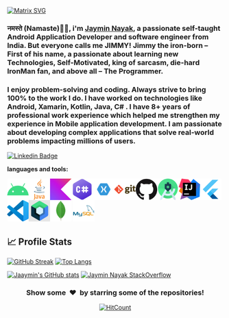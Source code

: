 [![Matrix SVG](https://raw.githubusercontent.com/rodrigograca31/rodrigograca31/master/matrix.svg)](https://www.youtube.com/watch?v=SDkAGkd4NLc) 

### नमस्ते (Namaste)🙏🏻, i'm [Jaymin Nayak](https://jimmynayak.github.io/), a passionate self-taught Android Application Developer and software engineer from India. But everyone calls me JIMMY! Jimmy the iron-born – First of his name, a passionate about learning new Technologies, Self-Motivated, king of sarcasm, die-hard IronMan fan, and above all – The Programmer.

### I enjoy problem-solving and coding. Always strive to bring 100% to the work I do. I have worked on technologies like Android, Xamarin, Kotlin, Java, C# . I have 8+ years of professional work experience which helped me strengthen my experience in Mobile application development. I am passionate about developing complex applications that solve real-world problems impacting millions of users.

[![Linkedin Badge](https://img.shields.io/badge/-JimmyNayak-blue?style=flat-square&logo=Linkedin&logoColor=white&link=https://www.linkedin.com/in/jaymin-nayak/)](http://www.linkedin.com/in/jaymin-nayak)


**languages and tools:**  

<img align="left" alt="Android" width="50px" src="https://raw.githubusercontent.com/github/explore/8baf984947f4d9c32006bd03fa4c51ff91aadf8d/topics/android/android.png" />
<img align="left" alt="Java" width="50px" src="https://raw.githubusercontent.com/github/explore/5b3600551e122a3277c2c5368af2ad5725ffa9a1/topics/java/java.png" />
<img align="left" alt="Kotlin" width="50px" src="https://raw.githubusercontent.com/github/explore/4479d2a2c854198cb00160f8593519c14dc3b905/topics/kotlin/kotlin.png" />
<img align="left" alt="C#" width="50px" src="https://raw.githubusercontent.com/github/explore/31ea1181d4a76262931a39ca68e0203774a69b60/topics/csharp/csharp.png" />
<img align="left" alt="Xamarin" width="50px" src="https://raw.githubusercontent.com/github/explore/80688e429a7d4ef2fca1e82350fe8e3517d3494d/topics/xamarin/xamarin.png" />
<img align="left" alt="Git" width="50px" src="https://raw.githubusercontent.com/github/explore/80688e429a7d4ef2fca1e82350fe8e3517d3494d/topics/git/git.png" />
<img align="left" alt="GitHub" width="50px" src="https://raw.githubusercontent.com/github/explore/78df643247d429f6cc873026c0622819ad797942/topics/github/github.png"/>
<img align="left" alt="Android Studio" width="50px" src="https://raw.githubusercontent.com/github/explore/44926f43f6a0d183b5965bebd1e77069ab00c26a/topics/android-studio/android-studio.png" />
<img align="left" alt="IntelliJ IDEA" width="50px" src="https://raw.githubusercontent.com/github/explore/caa262eeb858e81282d6f651d6eef1f8730b54ba/topics/intellij-idea/intellij-idea.png" />
<img align="left" alt="Flutter" width="50px" src="https://raw.githubusercontent.com/github/explore/cebd63002168a05a6a642f309227eefeccd92950/topics/flutter/flutter.png" />
<img align="left" alt="Visual Studio Code" width="50px" src="https://raw.githubusercontent.com/github/explore/80688e429a7d4ef2fca1e82350fe8e3517d3494d/topics/visual-studio-code/visual-studio-code.png" />
<img align="left" alt="Jetpack Compose" width="50px" src="https://raw.githubusercontent.com/github/explore/ae48d1ca3274c0c3a90f872e605eaef069a16771/topics/jetpack-compose/jetpack-compose.png" />
<img lign="left" alt="MongoDB" width="50px" src="https://raw.githubusercontent.com/devicons/devicon/master/icons/mongodb/mongodb-original.svg" />
<img lign="left" alt="MySQL" width="50px" src="https://raw.githubusercontent.com/devicons/devicon/master/icons/mysql/mysql-original-wordmark.svg" />

<br>

## 📈 Profile Stats

[![GitHub Streak](http://github-readme-streak-stats.herokuapp.com?user=JimmyNayak&theme=transparent&hide_border=true)](https://git.io/streak-stats)           [![Top Langs](https://github-readme-stats.vercel.app/api/top-langs/?username=JimmyNayak&layout=compact&theme=transparent&hide_border=true)](https://github.com/JimmyNayak/github-readme-stats)

[![Jaaymin's GitHub stats](https://github-readme-stats.vercel.app/api?username=JimmyNayak&show_icons=true&theme=transparent&hide_border=true&hide_title=true)](https://github.com/JimmyNayak)
[![Jaymin Nayak StackOverflow](https://github-readme-stackoverflow.vercel.app/?userID=5582190&theme=dark)](https://stackoverflow.com/users/5582190/jaymin)


<div align="center">
<h3 align="center">Show some &nbsp;❤️&nbsp; by starring some of the repositories!</h3>

<!--[website]: -->
[Website]: https://jimmynayak.github.io/

 [![HitCount](https://hits.dwyl.com/JimmyNayak/JimmyNayak.svg?style=flat-square&show=unique)](http://hits.dwyl.com/JimmyNayak/JimmyNayak)
